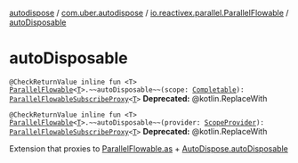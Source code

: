 [autodispose](../../index.md) / [com.uber.autodispose](../index.md) / [io.reactivex.parallel.ParallelFlowable](index.md) / [autoDisposable](./auto-disposable.md)

# autoDisposable

`@CheckReturnValue inline fun <T> `[`ParallelFlowable`](http://reactivex.io/RxJava/2.x/javadoc/io/reactivex/parallel/ParallelFlowable.html)`<`[`T`](auto-disposable.md#T)`>.~~autoDisposable~~(scope: `[`Completable`](http://reactivex.io/RxJava/2.x/javadoc/io/reactivex/Completable.html)`): `[`ParallelFlowableSubscribeProxy`](../-parallel-flowable-subscribe-proxy/index.md)`<`[`T`](auto-disposable.md#T)`>`
**Deprecated:** @kotlin.ReplaceWith


`@CheckReturnValue inline fun <T> `[`ParallelFlowable`](http://reactivex.io/RxJava/2.x/javadoc/io/reactivex/parallel/ParallelFlowable.html)`<`[`T`](auto-disposable.md#T)`>.~~autoDisposable~~(provider: `[`ScopeProvider`](../-scope-provider/index.md)`): `[`ParallelFlowableSubscribeProxy`](../-parallel-flowable-subscribe-proxy/index.md)`<`[`T`](auto-disposable.md#T)`>`
**Deprecated:** @kotlin.ReplaceWith

Extension that proxies to [ParallelFlowable.as](http://reactivex.io/RxJava/2.x/javadoc/io/reactivex/parallel/ParallelFlowable.html) + [AutoDispose.autoDisposable](../-auto-dispose/auto-disposable.md)

